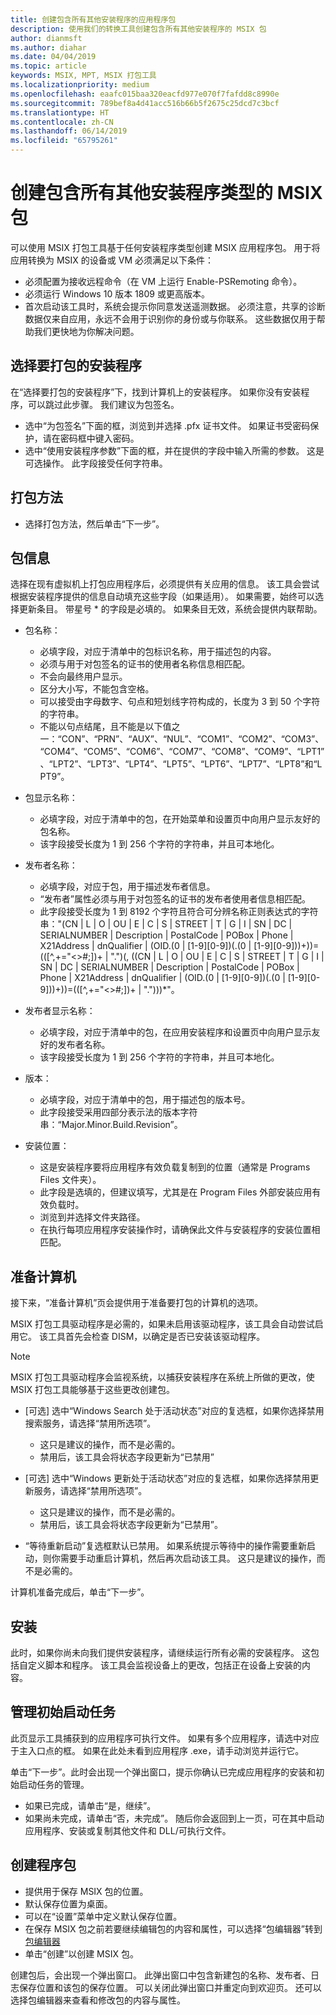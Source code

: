 ```yaml
---
title: 创建包含所有其他安装程序的应用程序包
description: 使用我们的转换工具创建包含所有其他安装程序的 MSIX 包
author: dianmsft
ms.author: diahar
ms.date: 04/04/2019
ms.topic: article
keywords: MSIX, MPT, MSIX 打包工具
ms.localizationpriority: medium
ms.openlocfilehash: eaafc015baa320eacfd977e070f7fafdd8c8990e
ms.sourcegitcommit: 789bef8a4d41acc516b66b5f2675c25dcd7c3bcf
ms.translationtype: HT
ms.contentlocale: zh-CN
ms.lasthandoff: 06/14/2019
ms.locfileid: "65795261"
---
```

# <a name="create-an-msix-package-with-all-other-installer-types"></a>创建包含所有其他安装程序类型的 MSIX 包

可以使用 MSIX 打包工具基于任何安装程序类型创建 MSIX 应用程序包。 用于将应用转换为 MSIX 的设备或 VM 必须满足以下条件：

- 必须配置为接收远程命令（在 VM 上运行 Enable-PSRemoting 命令）。
- 必须运行 Windows 10 版本 1809 或更高版本。
- 首次启动该工具时，系统会提示你同意发送遥测数据。 必须注意，共享的诊断数据仅来自应用，永远不会用于识别你的身份或与你联系。 这些数据仅用于帮助我们更快地为你解决问题。

## <a name="choose-the-installer-you-want-to-package"></a>选择要打包的安装程序

在“选择要打包的安装程序”下，找到计算机上的安装程序。  如果你没有安装程序，可以跳过此步骤。 我们建议为包签名。

- 选中“为包签名”下面的框，浏览到并选择 .pfx 证书文件。  如果证书受密码保护，请在密码框中键入密码。
- 选中“使用安装程序参数”下面的框，并在提供的字段中输入所需的参数。  这是可选操作。 此字段接受任何字符串。

## <a name="packaging-method"></a>打包方法

- 选择打包方法，然后单击“下一步”。 

## <a name="package-information"></a>包信息

选择在现有虚拟机上打包应用程序后，必须提供有关应用的信息。 该工具会尝试根据安装程序提供的信息自动填充这些字段（如果适用）。 如果需要，始终可以选择更新条目。 带星号 * 的字段是必填的。 如果条目无效，系统会提供内联帮助。

- 包名称：
  - 必填字段，对应于清单中的包标识名称，用于描述包的内容。
  - 必须与用于对包签名的证书的使用者名称信息相匹配。
  - 不会向最终用户显示。
  - 区分大小写，不能包含空格。
  - 可以接受由字母数字、句点和短划线字符构成的，长度为 3 到 50 个字符的字符串。
  - 不能以句点结尾，且不能是以下值之一：“CON”、“PRN”、“AUX”、“NUL”、“COM1”、“COM2”、“COM3”、“COM4”、“COM5”、“COM6”、“COM7”、“COM8”、“COM9”、“LPT1”、“LPT2”、“LPT3”、“LPT4”、“LPT5”、“LPT6”、“LPT7”、“LPT8”和“LPT9”。

- 包显示名称：
  - 必填字段，对应于清单中的包，在开始菜单和设置页中向用户显示友好的包名称。
  - 该字段接受长度为 1 到 256 个字符的字符串，并且可本地化。

- 发布者名称：
  - 必填字段，对应于包，用于描述发布者信息。
  - “发布者”属性必须与用于对包签名的证书的发布者使用者信息相匹配。
  - 此字段接受长度为 1 到 8192 个字符且符合可分辨名称正则表达式的字符串："(CN | L | O | OU | E | C | S | STREET | T | G | I | SN | DC | SERIALNUMBER | Description | PostalCode | POBox | Phone | X21Address | dnQualifier | (OID.(0 | [1-9][0-9])(.(0 | [1-9][0-9]))+))=(([^,+="<>#;])+ | ".")(, ((CN | L | O | OU | E | C | S | STREET | T | G | I | SN | DC | SERIALNUMBER | Description | PostalCode | POBox | Phone | X21Address | dnQualifier | (OID.(0 | [1-9][0-9])(.(0 | [1-9][0-9]))+))=(([^,+="<>#;])+ | ".")))*"。

- 发布者显示名称：

  - 必填字段，对应于清单中的包，在应用安装程序和设置页中向用户显示友好的发布者名称。
  - 该字段接受长度为 1 到 256 个字符的字符串，并且可本地化。

- 版本：

  - 必填字段，对应于清单中的包，用于描述包的版本号。
  - 此字段接受采用四部分表示法的版本字符串：“Major.Minor.Build.Revision”。

- 安装位置：

  - 这是安装程序要将应用程序有效负载复制到的位置（通常是 Programs Files 文件夹）。
  - 此字段是选填的，但建议填写，尤其是在 Program Files 外部安装应用有效负载时。
  - 浏览到并选择文件夹路径。
  - 在执行每项应用程序安装操作时，请确保此文件与安装程序的安装位置相匹配。

## <a name="prepare-computer"></a>准备计算机

接下来，“准备计算机”页会提供用于准备要打包的计算机的选项。 

MSIX 打包工具驱动程序是必需的，如果未启用该驱动程序，该工具会自动尝试启用它。 该工具首先会检查 DISM，以确定是否已安装该驱动程序。

> [!NOTE]
> MSIX 打包工具驱动程序会监视系统，以捕获安装程序在系统上所做的更改，使 MSIX 打包工具能够基于这些更改创建包。

- [可选] 选中“Windows Search 处于活动状态”对应的复选框，如果你选择禁用搜索服务，请选择“禁用所选项”。  

  - 这只是建议的操作，而不是必需的。
  - 禁用后，该工具会将状态字段更新为“已禁用”

- [可选] 选中“Windows 更新处于活动状态”对应的复选框，如果你选择禁用更新服务，请选择“禁用所选项”。  

  - 这只是建议的操作，而不是必需的。
  - 禁用后，该工具会将状态字段更新为“已禁用”。 

- “等待重新启动”复选框默认已禁用。  如果系统提示等待中的操作需要重新启动，则你需要手动重启计算机，然后再次启动该工具。 这只是建议的操作，而不是必需的。

计算机准备完成后，单击“下一步”。 

## <a name="installation"></a>安装

此时，如果你尚未向我们提供安装程序，请继续运行所有必需的安装程序。 这包括自定义脚本和程序。 该工具会监视设备上的更改，包括正在设备上安装的内容。

## <a name="manage-first-launch-tasks"></a>管理初始启动任务

此页显示工具捕获到的应用程序可执行文件。 如果有多个应用程序，请选中对应于主入口点的框。 如果在此处未看到应用程序 .exe，请手动浏览并运行它。

单击“下一步”。此时会出现一个弹出窗口，提示你确认已完成应用程序的安装和初始启动任务的管理。 

- 如果已完成，请单击“是，继续”。 
- 如果尚未完成，请单击“否，未完成”。  随后你会返回到上一页，可在其中启动应用程序、安装或复制其他文件和 DLL/可执行文件。

## <a name="create-package"></a>创建程序包

- 提供用于保存 MSIX 包的位置。
- 默认保存位置为桌面。
- 可以在“设置”菜单中定义默认保存位置。
- 在保存 MSIX 包之前若要继续编辑包的内容和属性，可以选择“包编辑器”转到[包编辑器]("https://docs.microsoft.com/en-us/windows/msix/packaging-tool/package-editor") 
- 单击“创建”以创建 MSIX 包。 

创建包后，会出现一个弹出窗口。 此弹出窗口中包含新建包的名称、发布者、日志保存位置和该包的保存位置。 可以关闭此弹出窗口并重定向到欢迎页。 还可以选择包编辑器来查看和修改包的内容与属性。